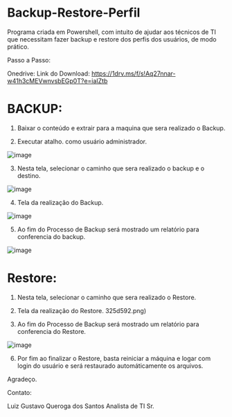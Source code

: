 # Backup-Restore-Perfil
Programa criada em Powershell, com intuito de ajudar aos técnicos de TI que necessitam fazer backup e restore dos perfis dos usuários, de modo prático.

Passo a Passo:

Onedrive: Link do Download: https://1drv.ms/f/s!Aq27nnar-w41h3cMEVwnvsbEGp0T?e=iaIZtb

# BACKUP:

1) Baixar o conteúdo  e extrair para a maquina que sera realizado o Backup.

2) Executar atalho. como usuário administrador.

![image](https://user-images.githubusercontent.com/126285028/226122679-93303df5-2d4d-4173-9470-80498fff8e1a.png)

3) Nesta tela, selecionar o caminho que sera realizado o backup e o destino.

![image](https://user-images.githubusercontent.com/126285028/226122750-06224499-9d94-4911-8a35-672ca872f438.png)

4) Tela da realização do Backup.

![image](https://user-images.githubusercontent.com/126285028/226122953-cc26ea02-4ef2-404a-95c8-629a0325d592.png)

5) Ao fim do Processo de Backup será mostrado um relatório para conferencia do backup.

![image](https://user-images.githubusercontent.com/126285028/226123820-2ab47c1c-5e2e-41f4-b2f2-48d9d45d38d7.png)

# Restore:

1) Nesta tela, selecionar o caminho que sera realizado o Restore.

2) Tela da realização do Restore.
325d592.png)

5) Ao fim do Processo de Backup será mostrado um relatório para conferencia do Restore.

![image](https://user-images.githubusercontent.com/126285028/226123921-6df85583-69fe-4291-9e60-e3d059e666a8.png)

6) Por fim ao finalizar o Restore, basta reiniciar a máquina e logar com login do usuário e será restaurado automáticamente os arquivos.

Agradeço.

Contato:

Luiz Gustavo Queroga dos Santos
Analista de TI Sr.

